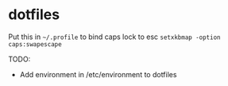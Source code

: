 # dotfiles

Put this in `~/.profile` to bind caps lock to esc `setxkbmap -option caps:swapescape`


TODO:
- Add environment in /etc/environment to dotfiles

